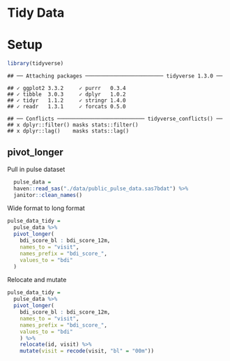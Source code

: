 Tidy Data
================

# Setup

``` r
library(tidyverse)
```

    ## ── Attaching packages ───────────────────────── tidyverse 1.3.0 ──

    ## ✓ ggplot2 3.3.2     ✓ purrr   0.3.4
    ## ✓ tibble  3.0.3     ✓ dplyr   1.0.2
    ## ✓ tidyr   1.1.2     ✓ stringr 1.4.0
    ## ✓ readr   1.3.1     ✓ forcats 0.5.0

    ## ── Conflicts ──────────────────────────── tidyverse_conflicts() ──
    ## x dplyr::filter() masks stats::filter()
    ## x dplyr::lag()    masks stats::lag()

## pivot\_longer

Pull in pulse dataset

``` r
  pulse_data = 
  haven::read_sas("./data/public_pulse_data.sas7bdat") %>% 
  janitor::clean_names()
```

Wide format to long format

``` r
pulse_data_tidy = 
  pulse_data %>% 
  pivot_longer(
    bdi_score_bl : bdi_score_12m,
    names_to = "visit",
    names_prefix = "bdi_score_",
    values_to = "bdi"
  )
```

Relocate and mutate

``` r
pulse_data_tidy = 
  pulse_data %>% 
  pivot_longer(
    bdi_score_bl : bdi_score_12m,
    names_to = "visit",
    names_prefix = "bdi_score_",
    values_to = "bdi"
    ) %>% 
    relocate(id, visit) %>% 
    mutate(visit = recode(visit, "bl" = "00m"))
```
